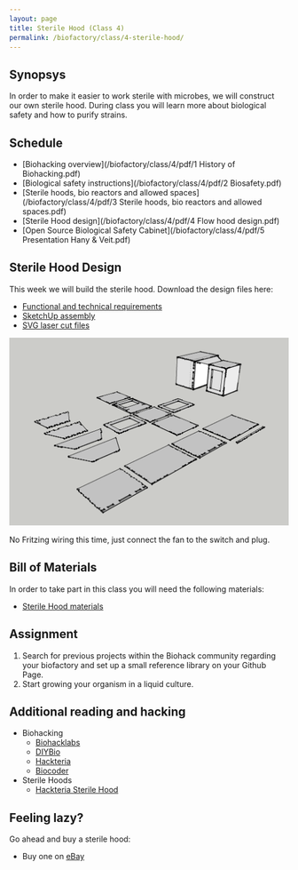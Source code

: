 ```yaml
---
layout: page
title: Sterile Hood (Class 4)
permalink: /biofactory/class/4-sterile-hood/
---
```


## Synopsys

In order to make it easier to work sterile with microbes, we will construct our own sterile hood. During class you will learn more about biological safety and how to purify strains.

## Schedule

* [Biohacking overview](/biofactory/class/4/pdf/1 History of Biohacking.pdf)
* [Biological safety instructions](/biofactory/class/4/pdf/2 Biosafety.pdf)
* [Sterile hoods, bio reactors and allowed spaces](/biofactory/class/4/pdf/3 Sterile hoods, bio reactors and allowed spaces.pdf)
* [Sterile Hood design](/biofactory/class/4/pdf/4 Flow hood design.pdf)
* [Open Source Biological Safety Cabinet](/biofactory/class/4/pdf/5 Presentation Hany & Veit.pdf)

## Sterile Hood Design

This week we will build the sterile hood. Download the design files here:

* [Functional and technical requirements](/biofactory/class/4-sterile-hood/requirements/)
* [SketchUp assembly](/biofactory/class/4/Sterile-Hood-Sketchup.skp)
* [SVG laser cut files](/biofactory/class/4/Sterile-Hood-SVGs.zip)

![Sterile Hood](/biofactory/class/4/Sterile-Hood.png)

No Fritzing wiring this time, just connect the fan to the switch and plug.

## Bill of Materials

In order to take part in this class you will need the following materials:

* [Sterile Hood materials](/biofactory/class/4-sterile-hood/sterile-hood-materials/)

## Assignment

1. Search for previous projects within the Biohack community regarding your biofactory and set up a small reference library on your Github Page.
2. Start growing your organism in a liquid culture.

## Additional reading and hacking

* Biohacking
  * [Biohacklabs](http://www.biohacklabs.org)
  * [DIYBio](http://www.diybio.org)
  * [Hackteria](http://www.hackteria.org)
  * [Biocoder](http://www.biocoder.com)
* Sterile Hoods
  * [Hackteria Sterile Hood](http://hackteria.org/wiki/index.php/DIY_Sterlisation_Hood)

## Feeling lazy?

Go ahead and buy a sterile hood:

* Buy one on [eBay](http://www.ebay.com/bhp/laminar-flow-hood)
